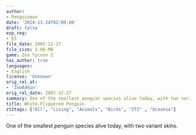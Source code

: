 ```yaml
---
author:
- Penguinman
date: '2024-11-24T02:00:00'
draft: false
exp_req:
- ES
file_date: 2005-12-27
file_size: 2.06 MB
game: Zoo Tycoon 2
has_author: true
languages:
- English
license: 'Unknown'
orig_rel_at:
- 'ZooAdmin'
orig_rel_date: 2005-12-27
summary: One of the smallest penguin species alive today, with two variant skins.
title: White-Flippered Penguin
zt2tags: ["All", "Living", "Animals", "Birds", "ZT2" , "Oceania"]
---
```

One of the smallest penguin species alive today, with two variant skins.
